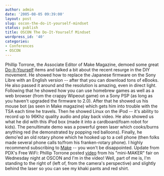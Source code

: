 ```yaml
---
author: admin
date: '2005-08-05 09:39:00'
layout: post
slug: oscon-the-do-it-yourself-mindset
status: publish
title: OSCON The Do-It-Yourself Mindset
wordpress_id: '40'
categories:
- Conferences
- OSCON
---
```


Phillip Torrone, the Associate Editor of Make Magazine, demoed some
great
[Do-It-Yourself](http://conferences.oreillynet.com/cs/os2005/view/e_sess/7456)
items and talked a bit about the recent resurge in the DIY movement. He
showed how to replace the Japanese firmware on the Sony Libre with an
English version -- after that you can download tons of eBooks. He also
passed it around and the resolution is amazing, even in direct light.
Following that he showed how you can use homebrew games as well as a web
browser (from the crappy Wipeout game) on a Sony PSP (as long as you
haven't upgraded the firmware to 2.0). After that he showed us his mouse
bot (as seen in Make magazine) which gets him into trouble with the TSA
each time he travels. Then he showed Linux on the iPod -- it's ability
to record up to 96Khz quality audio and play back video. He also showed
us what he did with this iPod box (made it into a cardboard/foam robot
for kids). The penultimate demo was a powerful green laser which
cooks/burns anything red (he demonstrated by popping red balloons).
Finally, he demo'ed an old rotary phone which he hooked up to a cell
phone (then folks made several phone calls to/from his franken-rotary
phone). I highly recommend subscribing to
[Make](http://www.makezine.com/) -- you won't be disappointed. Update
from PDX's Free WiFi: Phillip Torrone posted
[video](http://www.makezine.com/blog/archive/2005/08/fun_with_lasers.html)
from his "mini-MAKER" fair on Wednesday night at OSCON and I'm in the
video! Well, part of me is, I'm standing to the right of (left of, from
the camera's perspective) and slightly behind the laser so you can see
my khaki pants and red shirt.
